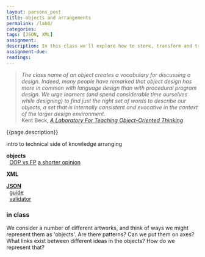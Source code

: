 ```yaml
---  
layout: parsons_post  
title: objects and arrangements
permalink: /lab8/  
categories:   
tags: [JSON, XML] 
assignment: 
description: In this class we'll explore how to store, transform and transmit knowledge in the form of objects. We'll also talk about sorting and classification.
assignment-due: 
readings: 
---  
```


> *The class name of an object creates a vocabulary for discussing a design. Indeed, many people have remarked that object design has more in common with language design than with procedural program design. We urge learners (and spend considerable time ourselves while designing) to find just the right set of words to describe our objects, a set that is internally consistent and evocative in the context of the larger design environment.*  
> Kent Beck, [*A Laboratory For Teaching Object-Oriented Thinking*](http://worrydream.com/refs/Beck%20-%20%20A%20Laboratory%20For%20Teaching%20Object-Oriented%20Thinking.pdf)

{{page.description}}

intro to technical side of knowledge arranging


**objects**  
  [OOP vs FP](https://www.codenewbie.org/blogs/object-oriented-programming-vs-functional-programming) [a shorter opinion](http://blog.fogus.me/2013/07/22/fp-vs-oo-from-the-trenches/)  

**XML**

[**JSON**](https://www.json.org/json-en.html)  
  [guide](https://www.tutorialspoint.com/json/json_quick_guide.htm)  
  [validator](https://jsonformatter.curiousconcept.com)  


### in class  
We consider a number of different artworks, and think of ways we might represent them as 'objects'. Are there patterns? Can we put them on axes? What links exist between different ideas in the objects? How do we represent that?

